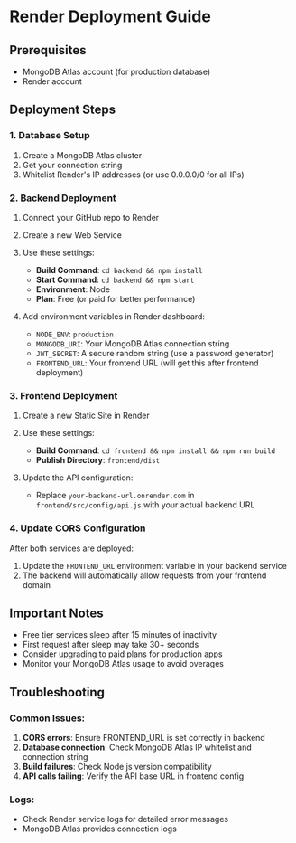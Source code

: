 # Render Deployment Guide

## Prerequisites
- MongoDB Atlas account (for production database)
- Render account

## Deployment Steps

### 1. Database Setup
1. Create a MongoDB Atlas cluster
2. Get your connection string
3. Whitelist Render's IP addresses (or use 0.0.0.0/0 for all IPs)

### 2. Backend Deployment
1. Connect your GitHub repo to Render
2. Create a new Web Service
3. Use these settings:
   - **Build Command**: `cd backend && npm install`
   - **Start Command**: `cd backend && npm start`
   - **Environment**: Node
   - **Plan**: Free (or paid for better performance)

4. Add environment variables in Render dashboard:
   - `NODE_ENV`: `production`
   - `MONGODB_URI`: Your MongoDB Atlas connection string
   - `JWT_SECRET`: A secure random string (use a password generator)
   - `FRONTEND_URL`: Your frontend URL (will get this after frontend deployment)

### 3. Frontend Deployment
1. Create a new Static Site in Render
2. Use these settings:
   - **Build Command**: `cd frontend && npm install && npm run build`
   - **Publish Directory**: `frontend/dist`

3. Update the API configuration:
   - Replace `your-backend-url.onrender.com` in `frontend/src/config/api.js` with your actual backend URL

### 4. Update CORS Configuration
After both services are deployed:
1. Update the `FRONTEND_URL` environment variable in your backend service
2. The backend will automatically allow requests from your frontend domain

## Important Notes

- Free tier services sleep after 15 minutes of inactivity
- First request after sleep may take 30+ seconds
- Consider upgrading to paid plans for production apps
- Monitor your MongoDB Atlas usage to avoid overages

## Troubleshooting

### Common Issues:
1. **CORS errors**: Ensure FRONTEND_URL is set correctly in backend
2. **Database connection**: Check MongoDB Atlas IP whitelist and connection string
3. **Build failures**: Check Node.js version compatibility
4. **API calls failing**: Verify the API base URL in frontend config

### Logs:
- Check Render service logs for detailed error messages
- MongoDB Atlas provides connection logs